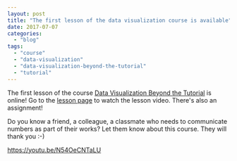 ```yaml
---
layout: post
title: "The first lesson of the data visualization course is available"
date: 2017-07-07
categories: 
  - "blog"
tags: 
  - "course"
  - "data-visualization"
  - "data-visualization-beyond-the-tutorial"
  - "tutorial"
---
```


The first lesson of the course [Data Visualization Beyond the Tutorial](https://gorelik.net/course/) is online! Go to the [lesson page](https://gorelik.net/course/data-visualization-what-why-and-how/) to watch the lesson video. There's also an assignment!

Do you know a friend, a colleague, a classmate who needs to communicate numbers as part of their works? Let them know about this course. They will thank you :-)

 

https://youtu.be/N54OeCNTaLU
